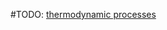 #TODO: [thermodynamic processes](https://en.wikipedia.org/wiki/Thermodynamic_process "Thermodynamic process")
